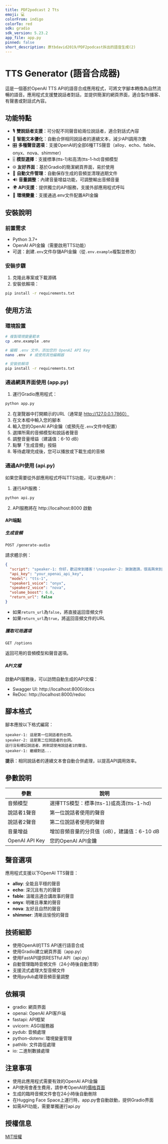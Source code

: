 ```yaml
---
title: PDF2podcast 2 Tts
emoji: 💻
colorFrom: indigo
colorTo: red
sdk: gradio
sdk_version: 5.23.2
app_file: app.py
pinned: false
short_description: 原tbdavid2019/PDF2podcast拆出的語音生成(2)
---
```

# TTS Generator (語音合成器)

這是一個基於OpenAI TTS API的語音合成應用程式，可將文字腳本轉換為自然流暢的語音。應用程式支援雙說話者對話，並提供簡潔的網頁界面，適合製作播客、有聲書或對話式內容。

## 功能特點

- 🎙️ **雙說話者支援**：可分配不同聲音給兩位說話者，適合對話式內容
- 🔄 **智能文本優化**：自動合併相同說話者的連續文本，減少API調用次數
- 🎛️ **多種聲音選項**：支援OpenAI的全部6種TTS聲音（alloy、echo、fable、onyx、nova、shimmer）
- 🎚️ **模型選擇**：支援標準(tts-1)和高清(tts-1-hd)音頻模型
- 🌐 **友好界面**：基於Gradio的簡潔網頁界面，易於使用
- 💾 **自動文件管理**：自動保存生成的音頻並清理過期文件
- 🔊 **音量調整**：內建音量增益功能，可調整輸出音頻音量
- 🌍 **API支援**：提供獨立的API服務，支援外部應用程式呼叫
- 🔑 **環境變量**：支援通過.env文件配置API金鑰

## 安裝說明

### 前置需求

- Python 3.7+
- OpenAI API金鑰（需要啟用TTS功能）
- 可選：創建`.env`文件存儲API金鑰（從`.env.example`複製並修改）

### 安裝步驟

1. 克隆此專案或下載源碼
2. 安裝依賴項：

```bash
pip install -r requirements.txt
```

## 使用方法

### 環境設置

```bash
# 複製環境變量範本
cp .env.example .env

# 編輯 .env 文件，添加您的 OpenAI API Key
nano .env  # 或使用其他編輯器

# 安裝依賴項
pip install -r requirements.txt
```

### 通過網頁界面使用 (app.py)

1. 運行Gradio應用程式：

```bash
python app.py
```

2. 在瀏覽器中打開顯示的URL（通常是 http://127.0.0.1:7860）
3. 在文本框中輸入您的腳本
4. 輸入您的OpenAI API金鑰（或預先在`.env`文件中配置）
5. 選擇所需的音頻模型和說話者聲音
6. 調整音量增益（建議值：6-10 dB）
7. 點擊「生成音頻」按鈕
8. 等待處理完成後，您可以播放或下載生成的音頻

### 通過API使用 (api.py)

如果您需要從外部應用程式呼叫TTS功能，可以使用API：

1. 運行API服務：

```bash
python api.py
```

2. API服務將在 http://localhost:8000 啟動

#### API端點

##### 生成音頻

```
POST /generate-audio
```

請求體示例：
```json
{
  "script": "speaker-1: 你好，歡迎來到播客！\nspeaker-2: 謝謝邀請，很高興來到這裡。",
  "api_key": "your_openai_api_key",
  "model": "tts-1",
  "speaker1_voice": "onyx",
  "speaker2_voice": "nova",
  "volume_boost": 6.0,
  "return_url": false
}
```

- 如果`return_url`為`false`，將直接返回音頻文件
- 如果`return_url`為`true`，將返回音頻文件的URL

##### 獲取可用選項

```
GET /options
```

返回可用的音頻模型和聲音選項。

##### API文檔

啟動API服務後，可以訪問自動生成的API文檔：

- Swagger UI: http://localhost:8000/docs
- ReDoc: http://localhost:8000/redoc

## 腳本格式

腳本應按以下格式編寫：

```
speaker-1: 這是第一位說話者的台詞。
speaker-2: 這是第二位說話者的台詞。
這行沒有標記說話者，將默認使用說話者1的聲音。
speaker-1: 繼續對話...
```

**提示**：相同說話者的連續文本會自動合併處理，以提高API調用效率。

## 參數說明

| 參數 | 說明 |
|------|------|
| 音頻模型 | 選擇TTS模型：標準(tts-1)或高清(tts-1-hd) |
| 說話者1聲音 | 第一位說話者使用的聲音 |
| 說話者2聲音 | 第二位說話者使用的聲音 |
| 音量增益 | 增加音頻音量的分貝值（dB），建議值：6-10 dB |
| OpenAI API Key | 您的OpenAI API金鑰 |

## 聲音選項

應用程式支援以下OpenAI TTS聲音：

- **alloy**: 全能且平穩的聲音
- **echo**: 深沉且有力的聲音
- **fable**: 溫暖且適合講故事的聲音
- **onyx**: 明確且專業的聲音
- **nova**: 友好且自然的聲音
- **shimmer**: 清晰且愉悅的聲音

## 技術細節

- 使用OpenAI的TTS API進行語音合成
- 使用Gradio建立網頁界面（app.py）
- 使用FastAPI提供RESTful API（api.py）
- 自動管理臨時音頻文件（24小時後自動清理）
- 支援流式處理大型音頻文件
- 使用pydub處理音頻音量調整

## 依賴項

- gradio: 網頁界面
- openai: OpenAI API客戶端
- fastapi: API框架
- uvicorn: ASGI服務器
- pydub: 音頻處理
- python-dotenv: 環境變量管理
- pathlib: 文件路徑處理
- io: 二進制數據處理

## 注意事項

- 使用此應用程式需要有效的OpenAI API金鑰
- API使用會產生費用，請參考OpenAI的[價格頁面](https://openai.com/pricing)
- 生成的臨時音頻文件會在24小時後自動刪除
- 在Hugging Face Space上運行時，app.py會自動啟動，提供Gradio界面
- 如需API功能，需要單獨運行api.py

## 授權信息

[MIT授權](https://opensource.org/licenses/MIT)
